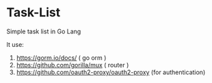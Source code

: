 # Task-List

Simple task list in Go Lang

It use:

1. https://gorm.io/docs/ ( go orm )
2. https://github.com/gorilla/mux ( router )
3. https://github.com/oauth2-proxy/oauth2-proxy (for authentication)
